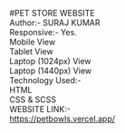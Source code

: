 #PET STORE WEBSITE
<br>
Author:- SURAJ KUMAR
<br>
Responsive:- Yes.
<br>
Mobile View
<br>
Tablet View
<br>
Laptop (1024px) View
<br>
Laptop (1440px) View 
<br>
Technology Used:-
<br>
HTML
<br>
CSS & SCSS
<br>
WEBSITE LINK:-
<br>
https://petbowls.vercel.app/
<br>
